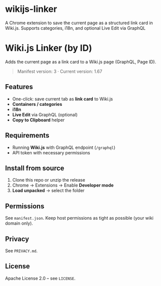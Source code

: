 # wikijs-linker
A Chrome extension to save the current page as a structured link card in Wiki.js. Supports categories, i18n, and optional Live Edit via GraphQL 

# Wiki.js Linker (by ID)

Adds the current page as a link card to a Wiki.js page (GraphQL, Page ID).

> Manifest version: 3 · Current version: 1.67

## Features
- One-click: save current tab as **link card** to Wiki.js
- **Containers / categories**
- **i18n**
- **Live Edit** via GraphQL (optional)
- **Copy to Clipboard** helper

## Requirements
- Running **Wiki.js** with GraphQL endpoint (`/graphql`)
- API token with necessary permissions

## Install from source
1. Clone this repo or unzip the release
2. Chrome → Extensions → Enable **Developer mode**
3. **Load unpacked** → select the folder

## Permissions
See `manifest.json`. Keep host permissions as tight as possible (your wiki domain only).

## Privacy
See `PRIVACY.md`.

## License
Apache License 2.0 – see `LICENSE`.
